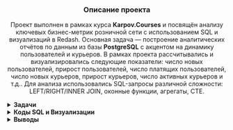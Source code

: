 <h3 align="center">Описание проекта</h3>
<p align="center">
Проект выполнен в рамках курса <strong>Karpov.Courses</strong> и посвящён анализу ключевых бизнес-метрик розничной сети с использованием SQL и визуализаций в Redash.  
Основная задача — построение аналитических отчётов по данным из базы <strong>PostgreSQL</strong> с акцентом на динамику пользователей и курьеров.  
В рамках проекта рассчитывались и визуализировались следующие показатели:  
число новых пользователей, прирост пользователей, число платящих пользователей,  
число новых курьеров, прирост курьеров, число активных курьеров и т.д..  
Для анализа использовались SQL-запросы различной сложности: LEFT/RIGHT/INNER JOIN, оконные функции, агрегаты, CTE.
</p>


<details>
<summary><strong>Задачи</strong></summary>


<summary><strong>Задание 1: Динамика пользователей и курьеров</strong></summary>

📌 Рассчитаны следующие показатели для каждого дня:
- `new_users` — число новых пользователей  
- `new_couriers` — число новых курьеров  
- `total_users` — накопительное число пользователей  
- `total_couriers` — накопительное число курьеров  
- `date` — дата события  

🔢 Все значения приведены в виде целых чисел. Результат отсортирован по дате по возрастанию

---


<summary><strong>Задание 2: Прирост показателей в процентах</strong></summary>

📌 Дополнен запрос из предыдущего задания для расчёта относительной динамики:

- `new_users_change` — прирост числа новых пользователей (%)
- `new_couriers_change` — прирост числа новых курьеров (%)
- `total_users_growth` — прирост общего числа пользователей (%)
- `total_couriers_growth` — прирост общего числа курьеров (%)

📐 Все значения округлены до двух знаков после запятой.  
📅 Результат отсортирован по дате в порядке возрастания.

---

<summary><strong>Задание 3: Платящие пользователи и активные курьеры</strong></summary>

📌 Для каждого дня были рассчитаны следующие показатели:

- `paying_users` — число платящих пользователей  
- `active_couriers` — число активных курьеров  
- `paying_users_share` — доля платящих пользователей (%)  
- `active_couriers_share` — доля активных курьеров (%)  
- `date` — дата

📐 Абсолютные значения представлены целыми числами.  
📊 Доли выражены в процентах и округлены до двух знаков после запятой.  
📅 Результат отсортирован по дате в порядке возрастания.

---

<summary><strong>Задание 4: Повторные и единичные заказы пользователей</strong></summary>

📌 Для каждого дня рассчитаны доли платящих пользователей:

- `single_order_users_share` — доля пользователей, сделавших **один заказ**  
- `several_orders_users_share` — доля пользователей, сделавших **более одного заказа**  
- `date` — дата

📊 Доли рассчитаны от общего числа платящих пользователей за день, выражены в процентах и округлены до двух знаков после запятой.  
📅 Результаты отсортированы по возрастанию даты.

---

<summary><strong>Задание 5: Первые заказы и заказы новых пользователей</strong></summary>

📌 Для каждого дня рассчитаны следующие показатели:

- `orders` — общее число заказов  
- `first_orders` — число **первых заказов** пользователей  
- `new_users_orders` — число заказов, сделанных **в день первого использования**  
- `first_orders_share` — доля первых заказов от общего числа заказов (%)  
- `new_users_orders_share` — доля заказов новых пользователей от общего числа заказов (%)  
- `date` — дата

🔢 Количественные показатели выражены целыми числами.  
📊 Доли рассчитаны в процентах, округлены до двух знаков после запятой.  
📅 Результат отсортирован по возрастанию даты.

---

<summary><strong>Задание 6: Нагрузка на одного курьера</strong></summary>

📌 Для каждого дня рассчитаны показатели нагрузки на одного активного курьера:

- `users_per_courier` — число платящих пользователей на одного активного курьера  
- `orders_per_courier` — число заказов на одного активного курьера  
- `date` — дата

📊 Показатели округлены до двух знаков после запятой.  
📅 Результаты отсортированы по дате в порядке возрастания.

---

<summary><strong>Задание 7: Среднее время доставки</strong></summary>

📌 Для каждого дня рассчитан следующий показатель:

- `minutes_to_deliver` — среднее время доставки заказов в минутах  
- `date` — дата

⏱ В расчётах учитывались только **доставленные заказы**, отменённые — исключены.  
📊 Среднее время доставки округлено до целых минут.  
📅 Результат отсортирован по дате в порядке возрастания.

---
<summary><strong>Задание 8: Доставка и Отмена заказов по часам</strong></summary>

📌 Для каждого часа суток рассчитаны следующие показатели:

- `successful_orders` — число доставленных заказов  
- `canceled_orders` — число отменённых заказов  
- `cancel_rate` — доля отменённых заказов в общем числе заказов  
- `hour` — час оформления заказа (от 0 до 23)

📊 Доля отмен рассчитана в **доле единицы** и округлена до **трёх знаков после запятой**.  
📅 Результат отсортирован по возрастанию колонки `hour`.


</details>


<details>
<summary><strong>Коды SQL и Визуализации</strong></summary>       
<summary><strong>Задание 1: Код и график — Динамика пользователей и курьеров</strong></summary>

### Код

```sql
SELECT date, new_users, new_couriers, 
       sum(new_users) over(order by date)::INTEGER as total_users, 
       sum(new_couriers) over(order by date)::INTEGER as total_couriers 
FROM 
(
  SELECT time_courier as date, new_users, new_couriers 
  FROM 
    (SELECT time_user, count(time_user) as new_users 
     FROM 
       (SELECT user_id, time::date as time_user, 
               row_number() OVER(PARTITION BY user_id ORDER BY time) as porydok 
        FROM user_actions
       ) as porydok_users
     WHERE porydok = 1
     GROUP BY time_user
    ) as unique_day_users

  JOIN

    (SELECT time_courier, count(time_courier) as new_couriers 
     FROM 
       (SELECT courier_id, time::date as time_courier, 
               row_number() OVER(PARTITION BY courier_id ORDER BY time) as porydok 
        FROM courier_actions
       ) as porydok_couriers
     WHERE porydok = 1
     GROUP BY time_courier
    ) as porydok_couriers

  ON time_courier = time_user
) as kolvo;
```

### Динамика новых пользователей и курьеров

![График новых пользователей и курьеров](https://drive.google.com/uc?export=view&id=1utO-05YZpRS3nRqrh6x_8n9m1BiIJjgs)

### Динамика общего числа пользователей

![График общего числа пользователей](https://drive.google.com/uc?export=view&id=1e-nVF563jSuhsUVFSUA3gTwyMko3EB8y)

---

<summary><strong>Задание 2: Код и график — Прирост показателей в процентах</strong></summary>

### Код

```sql
SELECT date,
new_users,
new_couriers,
total_users,
total_couriers,
ROUND(100 * (new_users - lag(new_users, 1) over(order by date)) / lag(new_users, 1) over(order by date)::NUMERIC, 2)  as new_users_change,
ROUND(100 * (new_couriers- lag(new_couriers, 1) over(order by date)) / lag(new_couriers, 1) over(order by date)::NUMERIC, 2) as new_couriers_change,
ROUND(100 * (total_users- lag(total_users, 1) over(order by date)) / lag(total_users, 1) over(order by date)::NUMERIC, 2) as total_users_growth, 
ROUND(100 * (total_couriers- lag(total_couriers, 1) over(order by date)) / lag(total_couriers, 1) over(order by date)::NUMERIC, 2) as total_couriers_growth
FROM 
(SELECT date, new_users, new_couriers, sum(new_users) over(order by date)::INTEGER as total_users, sum(new_couriers) over(order by date)::INTEGER  as total_couriers FROM 
  (SELECT time_courier as date, new_users, new_couriers FROM 
   (SELECT time_user, count(time_user) as new_users FROM 
    (SELECT user_id, time::date as time_user, row_number() OVER(PARTITION BY user_id ORDER BY time) as porydok FROM user_actions
     order by user_id) as porydok_users
   WHERE porydok = 1
   group by time_user
   order by time_user) as unique_day_users
 
   JOIN
 
    (SELECT time_courier, count(time_courier) as new_couriers FROM 
      (SELECT courier_id, time::date as time_courier, row_number() OVER(PARTITION BY courier_id ORDER BY time) as porydok FROM courier_actions
       order by courier_id) as porydok_couriers
     WHERE porydok = 1
     group by time_courier
     order by time_courier) as porydok_couriers
 
   on time_courier = time_user) as kolvo) as prirost
```

### Динамика новых пользователей и курьеров

![Динамика прироста числа новых пользователей и курьеров](https://drive.google.com/uc?export=view&id=1CiWQGpS8T5Z0BNDC18igPf8G5adOpr7q)

### Динамика общего числа пользователей

![Динамика прироста общего числа пользователей и курьеров](https://drive.google.com/uc?export=view&id=1icXQY02osg4VnqJoHWMnL04OBT_scHhn)

---


<summary><strong>Задание 3: Код и график —  Платящие пользователи и активные курьеры</strong></summary>

### Код

```sql
  WITH plat as (
   SELECT order_id
   FROM user_actions
   group by order_id
   HAVING count(order_id) = 1
   order by order_id
   ),
   
   dostavka as ( 
   SELECT order_id
   FROM courier_actions
   group by order_id
   HAVING count(order_id) = 2
   order by order_id)
   

SELECT date,
paying_users,
active_couriers,
ROUND(paying_users * 100 / total_users::NUMERIC, 2) as paying_users_share,
ROUND(active_couriers * 100 / total_couriers::NUMERIC, 2) as active_couriers_share
FROM 
 (SELECT date, paying_users, sum(new_users) over(order by date)::INTEGER as total_users, paying_couriers as active_couriers,  sum(new_couriers) over(order by date)::INTEGER  as total_couriers FROM
  (SELECT  time_user as date, new_users, paying_users, new_couriers, paying_couriers FROM 
   (SELECT time_user, count(time_user) FILTER (WHERE porydok = 1) as new_users, count(DISTINCT user_id) FILTER (WHERE order_id in (SELECT * FROM plat)) as paying_users FROM 
      (SELECT order_id, user_id, time::date as time_user, row_number() OVER(PARTITION BY user_id ORDER BY time) as porydok FROM user_actions
       order by user_id) as porydok_users
     group by time_user
     order by time_user) as porydok_users
    
     JOIN
   
     (SELECT time_courier, count(time_courier) FILTER (WHERE porydok = 1) as new_couriers, count(DISTINCT courier_id) FILTER (WHERE order_id in (SELECT * FROM dostavka)) as paying_couriers FROM 
      (SELECT order_id, courier_id, time::date as time_courier, row_number() OVER(PARTITION BY courier_id ORDER BY time) as porydok FROM courier_actions
       order by courier_id) as porydok_couriers
     group by time_courier
     order by time_courier) as porydok_couriers
   
     on time_user = time_courier) as spisok) as pay_total
```

### Динамика активности платящих пользователей и курьеров

![График: платящие пользователи и активные курьеры](https://drive.google.com/uc?export=view&id=1eIjAjc-Q1jPW0GJRCErM5_9g493P94Om)

### Доля платящих пользователей и активных курьеров

![График: доля платящих пользователей и активных курьеров](https://drive.google.com/uc?export=view&id=1BzlEcj1iwV6rgeaHPCrMADZDy1UkptpW)


---


<summary><strong>Задание 4: Код и график —  Повторные и единичные заказы пользователей</strong></summary>

### Код

```sql
  SELECT order_id
   FROM user_actions
   group by order_id
   HAVING count(order_id) = 1
   order by order_id
   )
   
SELECT date, ROUND(edinic * 100 / paying_users::NUMERIC, 2) as single_order_users_share, ROUND(mnogo * 100 / paying_users::NUMERIC, 2) as several_orders_users_share FROM 
 (SELECT pay_users.time_user as date, paying_users, edinic, mnogo FROM 
  (SELECT time_user, count(DISTINCT user_id) FILTER (WHERE order_id in (SELECT * FROM plat)) as paying_users FROM 
       (SELECT order_id, user_id, time::date as time_user, row_number() OVER(PARTITION BY user_id ORDER BY time) as porydok FROM user_actions
        order by user_id) as porydok_users
      group by time_user
      order by time_user) as pay_users
   
    JOIN
    
  (SELECT time_user, count(user_id) FILTER(WHERE kolvo = 1) as edinic, count(user_id) FILTER(WHERE kolvo > 1) as mnogo FROM 
       (SELECT time::date as time_user, user_id, count(user_id) as kolvo FROM user_actions
        WHERE order_id in (SELECT * FROM plat)
        group by time_user, user_id) as kolvo_zakazov
    group by time_user
    order by time_user) as zakazy 

on zakazy.time_user = pay_users.time_user) as kolvo_users

```

### Доли пользователей с одним и несколькими заказами

![График: доли пользователей с одним и несколькими заказами](https://drive.google.com/uc?export=view&id=1JNS3PEi35YFaQeru784HHRwtrv6HRpvT)


---

<summary><strong>Задание 5: Код и график - Первые заказы и заказы новых пользователей</strong></summary>

### Код

```sql
 WITH plat as (
   SELECT order_id
   FROM user_actions
   group by order_id
   HAVING count(order_id) = 1
   order by order_id
   ),
   
   dostavka as ( 
   SELECT order_id
   FROM courier_actions
   group by order_id
   HAVING count(order_id) = 2
   order by order_id)
   

 
 SELECT date,
 orders,
 first_orders,
 new_users_orders,
 ROUND(first_orders * 100 / orders::NUMERIC, 2) as first_orders_share,
 ROUND(new_users_orders * 100 / orders::NUMERIC, 2) as new_users_orders_share
 FROM
  (SELECT time::DATE as date,
   count(order_id) as orders,
   count(order_id) FILTER(WHERE perv = 1) as first_orders,
   count(order_id) FILTER(WHERE perv = new_zakazy)  as new_users_orders
   FROM  
    (SELECT user_id, order_id, action, time, 
     row_number() over(PARTITION BY user_id order by time) as perv,
     row_number() over(PARTITION BY user_id, time::DATE order by time) as new_zakazy
     FROM user_actions
     WHERE order_id in (SELECT * FROM plat) and order_id in (SELECT * FROM dostavka)
     order by user_id) as kolvo
    group by date) as chislo
  order by date


```

### Динамика общего числа заказов, первых заказов и заказов новых пользователей

![График: общее число заказов, первые заказы и заказы новых пользователей](https://drive.google.com/uc?export=view&id=1wgOsmV1aESJPmckZXNmBGJSj4wJSLXli)

### Доля первых заказов и заказов новых пользователей в общем числе заказов

![График: доля первых заказов и заказов новых пользователей](https://drive.google.com/uc?export=view&id=156PJkrx9Tb4US5EjVopOTwiuGlorO2vI)


---

<summary><strong>Задание 6: Код и график - Нагрузка на одного курьера</strong></summary>

### Код

```sql
 WITH plat as (
   SELECT order_id
   FROM user_actions
   group by order_id
   HAVING count(order_id) = 1
   order by order_id
   ),
   
   dostavka as ( 
   SELECT order_id
   FROM courier_actions
   group by order_id
   HAVING count(order_id) = 2
   order by order_id)
   
   
   SELECT time_courier as date, ROUND(paying_users / active_couriers::NUMERIC, 2) as users_per_courier, orders_per_courier FROM
     (SELECT time_user, count(DISTINCT user_id) FILTER (WHERE order_id in (SELECT * FROM plat)) as paying_users FROM 
       (SELECT order_id, user_id, time::date as time_user, row_number() OVER(PARTITION BY user_id ORDER BY time) as porydok FROM user_actions
        order by user_id) as porydok_users
      group by time_user
      order by time_user) as users
      
      JOIN
     
    (SELECT time_courier, active_couriers, active_orders, ROUND(active_orders / active_couriers::NUMERIC, 2) as orders_per_courier FROM  
     (SELECT time_courier,
      count(DISTINCT courier_id) FILTER(WHERE order_id in (SELECT * FROM dostavka)) as active_couriers, 
      count(DISTINCT order_id) FILTER(WHERE action = 'accept_order' and order_id in (SELECT * FROM plat)) as active_orders FROM
      (SELECT order_id, courier_id, time::date as time_courier, action, row_number() OVER(PARTITION BY courier_id ORDER BY time) as porydok FROM courier_actions 
         order by courier_id) as porydok_couriers
      group by time_courier
      order by time_courier) as zakazy) as couriers
      
      on time_courier = time_user
      
```

### Динамика числа пользователей и заказов на одного курьера

![График: пользователи и заказы на одного курьера](https://drive.google.com/uc?export=view&id=1Pom84jhHidr3iB1dfb6aTADgSg6ymWQ8)

---


<summary><strong>Задание 7: Код и график - Среднее время доставки</strong></summary>

```sql
WITH plat as (
   SELECT order_id
   FROM user_actions
   group by order_id
   HAVING count(order_id) = 1
   order by order_id
   ),
   
   dostavka as ( 
   SELECT order_id
   FROM courier_actions
   group by order_id
   HAVING count(order_id) = 2
   order by order_id)
   
   
  SELECT deliver_time::DATE as date, (avg(diff) / 60)::INTEGER as minutes_to_deliver FROM 
   (SELECT order_id, accept_time, deliver_time, EXTRACT(EPOCH from AGE(deliver_time, accept_time)) as diff FROM 
     (SELECT order_id, min(time) as accept_time, max(time) as deliver_time FROM 
      (SELECT * FROM courier_actions
      WHERE order_id in (SELECT * FROM dostavka) and order_id in (SELECT * FROM plat)) as kyrery
    group by order_id 
    order by order_id) as vremya) as vremya_zakaz 
   group by date
   order by date

```

### Динамика среднего времени доставки заказов

![График: среднее время доставки](https://drive.google.com/uc?export=view&id=1TlQhF3_v7Y1XD-A1Y5vugl0u2GPsJBrE)

---

<summary><strong>Задание 8: Код и график - Доставка и Отмена заказов по часам</strong></summary>

```sql
   WITH otmen as
   (
   SELECT order_id
   FROM user_actions
   group by order_id
   HAVING count(order_id) = 2
   order by order_id
   ),
   
   dostavka as ( 
   SELECT order_id
   FROM courier_actions
   group by order_id
   HAVING count(order_id) = 2
   order by order_id)
   

  SELECT
  hour,  
  successful_orders,
  canceled_orders,
  ROUND(canceled_orders / chislo::NUMERIC, 3) as cancel_rate
  FROM
   (SELECT hour,
   count(order_id) FILTER(WHERE action = 'accept_order') as chislo,
   count(order_id) FILTER(WHERE action = 'accept_order' and order_id in (SELECT * FROM dostavka)) as successful_orders,
   count(order_id) FILTER(WHERE action = 'accept_order' and order_id in (SELECT * FROM otmen)) as canceled_orders 
   FROM
    (SELECT order_id, action, time, DATE_PART('hour', time)::INTEGER as hour FROM courier_actions) as zakazy
    group by hour) as kolvo
   order by hour 
```

### Динамика cancel rate и числа успешных/отменённых заказов по часам

![График: cancel rate и количество заказов](https://drive.google.com/uc?export=view&id=1z2zTZzIKf-tpcVcs0r8zddHh7C16wWJF)



</details>

<details> 

<summary><strong>Выводы</strong></summary>

📌 На основе рассчитанных показателей и визуализированных графиков был построен итоговый дашборд.

🔗 [Открыть дашборд в Redash](https://redash.public.karpov.courses/public/dashboards/rUhrM7LM2eXf6rI0F6y5aENIzXNnEGr8zJImLWk8?org_slug=default)

</details>
